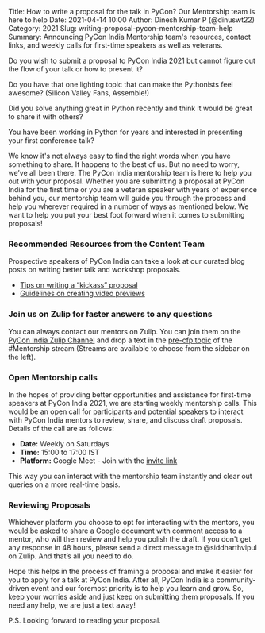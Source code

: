 Title: How to write a proposal for the talk in PyCon? Our Mentorship team is here to help
Date: 2021-04-14 10:00
Author: Dinesh Kumar P (@dinuswt22)
Category: 2021
Slug: writing-proposal-pycon-mentorship-team-help
Summary: Announcing PyCon India Mentorship team's resources, contact links, and weekly calls for first-time speakers as well as veterans.

Do you wish to submit a proposal to PyCon India 2021 but cannot figure out the flow of your talk or how to present it?

Do you have that one lighting topic that can make the Pythonists feel awesome? (Silicon Valley Fans, Assemble!)

Did you solve anything great in Python recently and think it would be great to share it with others?

You have been working in Python for years and interested in presenting your first conference talk?

We know it's not always easy to find the right words when you have something to share. It happens to the best of us. But no need to worry, we’ve all been there. The PyCon India mentorship team is here to help you out with your proposal. Whether you are submitting a proposal at PyCon India for the first time or you are a veteran speaker with years of experience behind you, our mentorship team will guide you through the process and help you wherever required in a number of ways as mentioned below. We want to help you put your best foot forward when it comes to submitting proposals!

### **Recommended Resources from the Content Team**

Prospective speakers of PyCon India can take a look at our curated blog posts on writing better talk and workshop proposals.

* [Tips on writing a “kickass” proposal](https://in.pycon.org/blog/2020/2020-workshop-cfp-announcement.html)
* [Guidelines on creating video previews](https://in.pycon.org/blog/2020/2020-call-for-proposals-announcement.html)

### **Join us on Zulip for faster answers to any questions**

You can always contact our mentors on Zulip. You can join them on the [PyCon India Zulip Channel](https://pyconindia.zulipchat.com/#) and drop a text in the [pre-cfp topic](https://pyconindia.zulipchat.com/#narrow/stream/245487-wg.2Fmentorship/topic/pre-cfp) of the #Mentorship stream (Streams are available to choose from the sidebar on the left).

### **Open Mentorship calls**

In the hopes of providing better opportunities and assistance for first-time speakers at PyCon India 2021, we are starting weekly mentorship calls. This would be an open call for participants and potential speakers to interact with PyCon India mentors to review, share, and discuss draft proposals. Details of the call are as follows:

* **Date:** Weekly on Saturdays
* **Time:** 15:00 to 17:00 IST
* **Platform:** Google Meet - Join with the [invite link](https://meet.google.com/pot-jzjq-udn)

This way you can interact with the mentorship team instantly and clear out queries on a more real-time basis.

### **Reviewing Proposals**

Whichever platform you choose to opt for interacting with the mentors, you would be asked to share a Google document with comment access to a mentor, who will then review and help you polish the draft. If you don't get any response in 48 hours, please send a direct message to @siddharthvipul on Zulip. And that’s all you need to do.

Hope this helps in the process of framing a proposal and make it easier for you to apply for a talk at PyCon India. After all, PyCon India is a community-driven event and our foremost priority is to help you learn and grow. So, keep your worries aside and just keep on submitting them proposals. If you need any help, we are just a text away!

P.S. Looking forward to reading your proposal.
